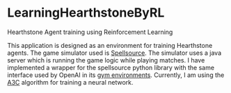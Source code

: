 # LearningHearthstoneByRL
Hearthstone Agent training using Reinforcement Learning

This application is designed as an environment for training Hearthstone agents.
The game simulator used is [Spellsource](https://github.com/hiddenswitch/Spellsource-Server). The simulator uses a java server which is running the game logic while playing matches. I have implemented a wrapper for the spellsource python library with the same interface used by OpenAI in its [gym environments](https://gym.openai.com/).
Currently, I am using the [A3C](https://github.com/awjuliani/DeepRL-Agents/blob/master/A3C-Doom.ipynb) algorithm for training a neural network.
